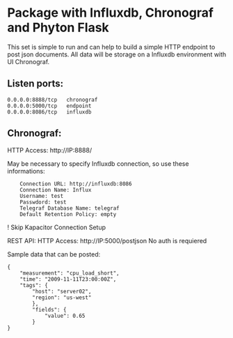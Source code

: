 # Package with Influxdb, Chronograf and Phyton Flask

This set is simple to run and can help to build a simple HTTP endpoint to post json documents.
All data will be storage on a Influxdb environment with UI Chronograf.

## Listen ports:
```
0.0.0.0:8888/tcp   chronograf
0.0.0.0:5000/tcp   endpoint
0.0.0.0:8086/tcp   influxdb
````

## Chronograf:
HTTP Access: http://IP:8888/

May be necessary to specify Influxdb connection, so use these informations:
```
    Connection URL: http://influxdb:8086
    Connection Name: Influx
    Username: test
    Passwdord: test
    Telegraf Database Name: telegraf
    Default Retention Policy: empty
```

! Skip Kapacitor Connection Setup 

REST API:
HTTP Access: http://IP:5000/postjson
No auth is requiered

Sample data that can be posted:
```
{
    "measurement": "cpu_load_short",
    "time": "2009-11-11T23:00:00Z",
    "tags": {
        "host": "server02",
        "region": "us-west"
        },
        "fields": {
            "value": 0.65
        }
}
```